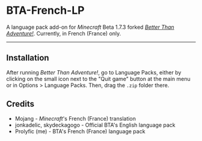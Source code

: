 # BTA-French-LP
A language pack add-on for *Minecraft* Beta 1.7.3 forked *[Better Than Adventure!](https://www.betterthanadventure.net/)*. Currently, in French (France) only.

---

## Installation

After running *Better Than Adventure!*, go to Language Packs, either by clicking on the small icon next to the "Quit game" button at the main menu or in Options > Language Packs. Then, drag the `.zip` folder there.

## Credits

- Mojang - *Minecraft*'s French (France) translation
- jonkadelic, skydeckagogo - Official BTA's English language pack
- Prolyfic (me) - BTA's French (France) language pack

